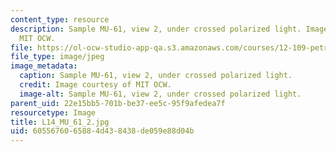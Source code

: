 ```yaml
---
content_type: resource
description: Sample MU-61, view 2, under crossed polarized light. Image courtesy of
  MIT OCW.
file: https://ol-ocw-studio-app-qa.s3.amazonaws.com/courses/12-109-petrology-fall-2005/6055676065884d438438de059e88d04b_L14_MU_61_2.jpg
file_type: image/jpeg
image_metadata:
  caption: Sample MU-61, view 2, under crossed polarized light.
  credit: Image courtesy of MIT OCW.
  image-alt: Sample MU-61, view 2, under crossed polarized light.
parent_uid: 22e15bb5-701b-be37-ee5c-95f9afedea7f
resourcetype: Image
title: L14_MU_61_2.jpg
uid: 60556760-6588-4d43-8438-de059e88d04b
---
```

